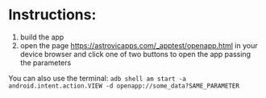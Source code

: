 # Instructions:

1) build the app
2) open the page https://astrovicapps.com/_apptest/openapp.html in your device browser and click one of two buttons to open the app passing the parameters

You can also use the terminal:
`adb shell am start -a android.intent.action.VIEW -d openapp://some_data?SAME_PARAMETER`
